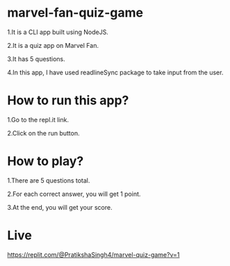 # marvel-fan-quiz-game
1.It is a CLI app built using NodeJS.

2.It is a quiz app on Marvel Fan.

3.It has 5 questions.

4.In this app, I have used readlineSync package to take input from the user.

# How to run this app?
1.Go to the repl.it link.

2.Click on the run button.

# How to play?
1.There are 5 questions total.

2.For each correct answer, you will get 1 point.

3.At the end, you will get your score.

# Live
https://replit.com/@PratikshaSingh4/marvel-quiz-game?v=1
 
